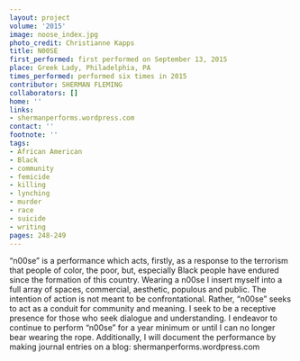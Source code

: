 ```yaml
---
layout: project
volume: '2015'
image: noose_index.jpg
photo_credit: Christianne Kapps
title: N00SE
first_performed: first performed on September 13, 2015
place: Greek Lady, Philadelphia, PA
times_performed: performed six times in 2015
contributor: SHERMAN FLEMING
collaborators: []
home: ''
links:
- shermanperforms.wordpress.com
contact: ''
footnote: ''
tags:
- African American
- Black
- community
- femicide
- killing
- lynching
- murder
- race
- suicide
- writing
pages: 248-249
---
```


“n00se” is a performance which acts, firstly, as a response to the terrorism that people of color, the poor, but, especially Black people have endured since the formation of this country. Wearing a n00se I insert myself into a full array of spaces, commercial, aesthetic, populous and public. The intention of action is not meant to be confrontational. Rather, “n00se” seeks to act as a conduit for community and meaning. I seek to be a receptive presence for those who seek dialogue and understanding. I endeavor to continue to perform “n00se” for a year minimum or until I can no longer bear wearing the rope. Additionally, I will document the performance by making journal entries on a blog: shermanperforms.wordpress.com
